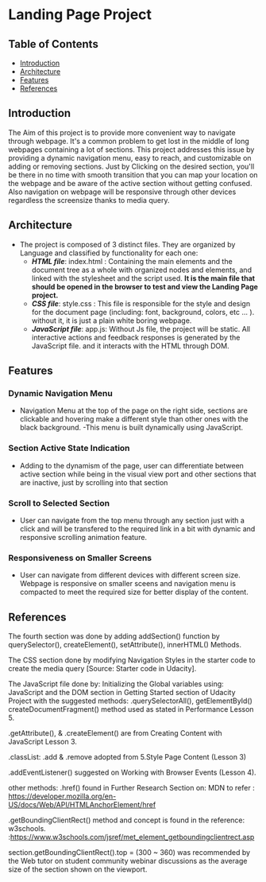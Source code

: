 # Landing Page Project

## Table of Contents

* [Introduction](#introduction)
* [Architecture](#architecture)
* [Features](#features)
* [References](#references)


## Introduction
The Aim of this project is to provide more convenient way to navigate through webpage.
It's a common problem to get lost in the middle of long webpages containing a lot of sections.
This project addresses this issue by providing a dynamic navigation menu, easy to reach, and customizable on adding or removing sections.
Just by Clicking on the desired section, you'll be there in no time with smooth transition that you can map your location on the webpage and be aware of the active section without getting confused.
Also navigation on webpage will be responsive through other devices regardless the screensize thanks to media query.

## Architecture
- The project is composed of 3 distinct files. They are organized by Language and classified by functionality for each one: 
    - ***HTML file***: index.html : Containing the main elements and the document tree as a whole with organized nodes and elements, and linked with the stylesheet and the script used.  **It is the main file that should be opened in the browser to test and view the Landing Page project.**
    - ***CSS file***: style.css : This file is responsible for the style and design for the document page (including: font, background, colors, etc ... ). without it, it is just a plain white boring webpage.
    - ***JavaScript file***: app.js: Without Js file, the project will be static. All interactive actions and feedback responses is generated by the JavaScript file. and it interacts with the HTML through DOM. 

## Features
### Dynamic Navigation Menu
- Navigation Menu at the top of the page on the right side, sections are clickable and hovering make a different style than other ones with the black background.
-This menu is built dynamically using JavaScript.

### Section Active State Indication
- Adding to the dynamism of the page, user can differentiate between active section while being in the visual view port and other sections that are inactive, just by scrolling into that section

### Scroll to Selected Section
- User can navigate from the top menu through any section just with a click and will be transfered to the required link in a bit with dynamic and responsive scrolling animation feature. 

### Responsiveness on Smaller Screens
- User can navigate from different devices with different screen size. Webpage is responsive on smaller sceens and navigation menu is compacted to meet the required size for better display of the content. 

## References
The fourth section was done by adding addSection() function by querySelector(), createElement(), setAttribute(), innerHTML() Methods.

The CSS section done by modifying Navigation Styles in the starter code to create the media query [Source: Starter code in Udacity].

The JavaScript file done by: Initializing the Global variables using: JavaScript and the DOM section in Getting Started section of Udacity Project with the suggested methods: .querySelectorAll(), getElementById()
createDocumentFragment() method used as stated in Performance Lesson 5.

.getAttribute(), & .createElement() are from Creating Content with JavaScript Lesson 3.

.classList: .add & .remove adopted from 5.Style Page Content (Lesson 3)

.addEventListener() suggested on Working with Browser Events (Lesson 4).

other methods: .href() found in Further Research Section on: MDN to refer : https://developer.mozilla.org/en-US/docs/Web/API/HTMLAnchorElement/href

.getBoundingClientRect() method and concept is found in the reference: w3schools. :https://www.w3schools.com/jsref/met_element_getboundingclientrect.asp

 section.getBoundingClientRect().top = (300 ~ 360) was recommended by the Web tutor on student community webinar discussions as the average size of the section shown on the viewport.
